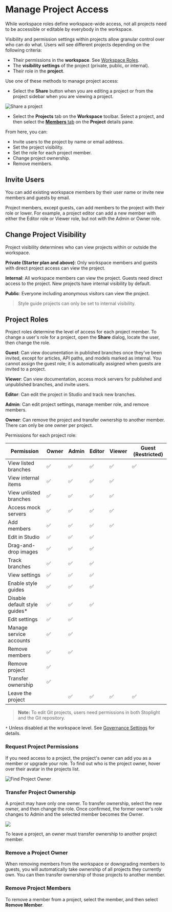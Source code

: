 # Manage Project Access

While workspace roles define workspace-wide access, not all projects need to be accessible or editable by everybody in the workspace. 

Visibility and permission settings within projects allow granular control over who can do what. Users will see different projects depending on the following criteria:

- Their permissions in the **workspace**. See [Workspace Roles](k.workspace-roles.md).  
- The **visibility settings** of the project (private, public, or internal).
- Their role in the **project**. 

Use one of these methods to manage project access:

* Select the **Share** button when you are editing a project or from the project sidebar when you are viewing a project.
<!-- focus: false -->
![Share a project](https://stoplight.io/api/v1/projects/cHJqOjI/images/wiaJr2Ql6FI)

* Select the **Projects** tab on the **Workspace** toolbar. Select a project, and then select the [**Members** tab](../7.-projects/project-settings.md#members-overview) on the **Project** details pane.

From here, you can:

- Invite users to the project by name or email address.
- Set the project visibility.
- Set the role for each project member.
- Change project ownership.
- Remove members.

## Invite Users

You can add existing workspace members by their user name or invite new members and guests by email.

Project members, except guests, can add members to the project with their role or lower. For example, a project editor can add a new member with either the Editor role or Viewer role, but not with the Admin or Owner role.

## Change Project Visibility

Project visibility determines who can view projects within or outside the workspace. 

**Private (Starter plan and above)**: Only workspace members and guests with direct project access can view the project.

**Internal**: All workspace members can view the project. Guests need direct access to the project. New projects have internal visibility by default. 

**Public**: Everyone including anonymous visitors can view the project.

> Style guide projects can only be set to internal visibility. 

## Project Roles

Project roles determine the level of access for each project member. To change a user's role for a project, open the **Share** dialog, locate the user, then change the role. 

**Guest**: Can view documentation in published branches once they've been invited, except for articles, API paths, and models marked as internal. You cannot assign the guest role; it is automatically assigned when guests are invited to a project.

**Viewer**: Can view documentation, access mock servers for published and unpublished branches, and invite users. 

**Editor**: Can edit the project in Studio and track new branches.

**Admin**: Can edit project settings, manage member role, and remove members.

**Owner**: Can remove the project and transfer ownership to another member. There can only be one owner per project.

Permissions for each project role:

| Permission                | Owner | Admin | Editor | Viewer | Guest (Restricted) |
|---------------------------|-------|-------|--------|--------|--------|
| View listed branches      | ✅     | ✅    | ✅      | ✅      | ✅    |
| View internal items       | ✅     | ✅    | ✅      | ✅      |      |
| View unlisted branches    | ✅     | ✅    | ✅      | ✅      |       |
| Access mock servers       | ✅     | ✅    | ✅      | ✅      |       |
| Add members               | ✅     | ✅    | ✅      | ✅      |       |
| Edit in Studio            | ✅     | ✅    | ✅      |        |       |
| Drag-and-drop images      | ✅     | ✅    | ✅      |        |       |
| Track branches            | ✅     | ✅    | ✅      |        |       |
| View settings             | ✅     | ✅    | ✅      |        |       |
| Enable style guides       | ✅     | ✅    | ✅      |        |       |
| Disable default style guides*| ✅ | ✅ |  ✅  |      |        |       |
| Edit settings             | ✅     | ✅    |        |        |        |
| Manage service accounts   | ✅     | ✅    |        |        |        |
| Remove members            | ✅     | ✅    |        |        |        |
| Remove project            | ✅     |       |        |        |       |
| Transfer ownership        | ✅     |       |        |        |       |
| Leave the project         |        | ✅    | ✅      | ✅      |✅    |

> **Note:** To edit Git projects, users need permissions in both Stoplight and the Git repository.

`*` Unless disabled at the workspace level. See [Governance Settings](workspace-governance.md) for details.

### Request Project Permissions

If you need access to a project, the project's owner can add you as a member or upgrade your role. To find out who is the project owner, hover over their avatar in the projects list.

![Find Project Owner](https://stoplight.io/api/v1/projects/cHJqOjI/images/YdQNNaKkjIU)

### Transfer Project Ownership

A project may have only one owner. To transfer ownership, select the new owner, and then change the role. Once confirmed, the former owner's role changes to Admin and the selected member becomes the Owner.

<!--
focus: false
-->
![](../assets/images/transfer-project-ownership.png)

To leave a project, an owner must transfer ownership to another project member.

### Remove a Project Owner

When removing members from the workspace or downgrading members to guests, you will automatically take ownership of all projects they currently own. You can then transfer ownership of those projects to another member.

### Remove Project Members

To remove a member from a project, select the member, and then select **Remove Member**.